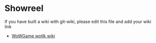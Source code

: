 # Showreel

If you have built a wiki with git-wiki, please edit this file and add your wiki link


* [WoWGame wotlk wiki](https://wowgame.github.io/wiki-wotlk-en)


